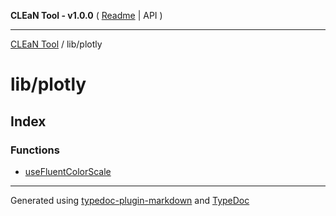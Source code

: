 **CLEaN Tool - v1.0.0** ( [Readme](../../README.md) \| API )

***

[CLEaN Tool](../../modules.md) / lib/plotly

# lib/plotly

## Index

### Functions

- [useFluentColorScale](functions/useFluentColorScale.md)

***

Generated using [typedoc-plugin-markdown](https://www.npmjs.com/package/typedoc-plugin-markdown) and [TypeDoc](https://typedoc.org/)
